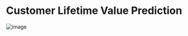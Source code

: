 # Customer Lifetime Value Prediction
![image](https://user-images.githubusercontent.com/67474818/136591470-f67ed23f-517d-4c2c-b356-dcf80b6507d5.png)

